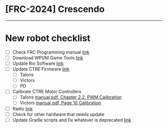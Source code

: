 # [FRC-2024] Crescendo 



---

# New robot checklist

- [ ] Check FRC Programming manual [link](https://docs.wpilib.org/en/stable/docs/zero-to-robot/introduction.html)
- [ ] Download WPI/NI Game Tools [link](https://docs.wpilib.org/en/stable/docs/zero-to-robot/step-2/frc-game-tools.html)
- [ ] Update Rio Software [link](https://docs.wpilib.org/en/stable/docs/zero-to-robot/step-3/imaging-your-roborio.html)
- [ ] Update CTRE Firmware [link](https://docs.ctre-phoenix.com/en/stable/ch03_PrimerPhoenixSoft.html)
  - [ ] Talons 
  - [ ] Victors
  - [ ] PD
- [ ] Calibrate CTRE Motor Controllers
  - [ ] Talons  [manual pdf, Chapter 2.2. PWM Calibration](https://store.ctr-electronics.com/content/user-manual/Talon%20SRX%20User's%20Guide.pdf)
  - [ ] Victors  [manual pdf, Page 10 Calibration](https://store.ctr-electronics.com/content/user-manual/Victor%20SPX%20User's%20Guide.pdf)
- [ ] Radio [link](https://docs.wpilib.org/en/stable/docs/zero-to-robot/step-3/radio-programming.html)
- [ ] Check for other hardware that needs update
- [ ] Update Gradle scripts and fix whatever is deprecated [link](https://github.com/wpilibsuite/GradleRIO)
